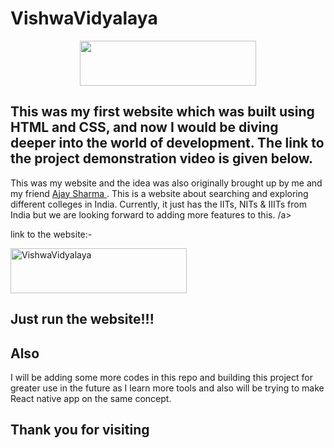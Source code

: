 # VishwaVidyalaya

<p align="center">
<img src="https://github.com/animesh30-dev/VishwaVidyalaya_main/assets/146109979/4ef04d14-20ba-449f-9e70-06527183ec61" width="282" height="72" />
</p>

 
## This was my first website which was built using HTML and CSS, and now I would be diving deeper into the world of development. The link to the project demonstration video is given below.
This was my website and the idea was also originally brought up by me and my friend <a href=" https://github.com/AjaySh1"> Ajay Sharma </a>. This is a website about searching and exploring different colleges in India. Currently, it just has the IITs, NITs & IIITs from India but we are looking forward to adding more features to this.
/a>
    <p>
link to the website:-
<p align="left">
    <a href="https://animesh30-dev.github.io/VishwaVidyalaya_main/"><img alt="VishwaVidyalaya"  src="https://github.com/animesh30-dev/VishwaVidyalaya_main/assets/146109979/4ef04d14-20ba-449f-9e70-06527183ec61" width="282" height="72"/></a>
    <p>
     


## Just run the website!!!


## Also
I will be adding some more codes in this repo and building this project for greater use in the future as I learn more tools and also will be trying to make React native app on the same concept.


## Thank you for visiting 
